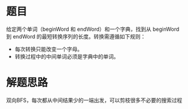 # 题目
给定两个单词（beginWord 和 endWord）和一个字典，找到从 beginWord 到 endWord 的最短转换序列的长度。转换需遵循如下规则：  

- 每次转换只能改变一个字母。
- 转换过程中的中间单词必须是字典中的单词。

# 解题思路
双向BFS，每次都从中间结果少的一端出发，可以剪枝很多不必要的搜索过程